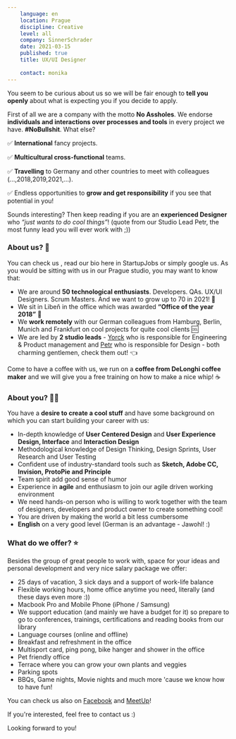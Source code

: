 ```yaml
---
    language: en
    location: Prague 
    discipline: Creative
    level: all
    company: SinnerSchrader
    date: 2021-03-15
    published: true
    title: UX/UI Designer
    
    contact: monika
---
```


You seem to be curious about us so we will be fair enough to **tell you openly** about what is expecting you if you decide to apply.

First of all we are a company with the motto **No Assholes**. We endorse **individuals and interactions over processes and tools** in every project we have. **#NoBullshit**. What else?

✅ **International** fancy projects.

✅ **Multicultural cross-functional** teams.

✅ **Travelling** to Germany and other countries to meet with colleagues (...,2018,2019,2021,...).

✅ Endless opportunities to **grow and get responsibility** if you see that potential in you!

Sounds interesting? Then keep reading if you are an **experienced Designer** who *“just wants to do cool things”*! (quote from our Studio Lead Petr, the most funny lead you will ever work with ;))

### About us? 🚀

You can check us <on www.sinnerschrader.com>, read our bio here in StartupJobs or simply google us. As you would be sitting with us in our Prague studio, you may want to know that:

- We are around **50 technological enthusiasts**. Developers. QAs. UX/UI Designers. Scrum Masters. And we want to grow up to 70 in 2021! 🎉
- We sit in Libeň in the office which was awarded **“Office of the year 2018”** 🥇
- We **work remotely** with our German colleagues from Hamburg, Berlin, Munich and Frankfurt on cool projects for quite cool clients 🆒
- We are led by **2 studio leads** - [Yorck](https://www.linkedin.com/in/yorck-burneleit/) who is responsible for Engineering & Product management and [Petr](https://www.linkedin.com/in/petrparkanjanda/) who is responsible for Design - both charming gentlemen, check them out! 👈

Come to have a coffee with us, we run on a **coffee from DeLonghi coffee maker** and we will give you a free training on how to make a nice whip! ☕

### About you? 🧑‍🚀

You have a **desire to create a cool stuff** and have some background on which you can start building your career with us:

- In-depth knowledge of **User Centered Design** and **User Experience Design, Interface** and **Interaction Design**
- Methodological knowledge of Design Thinking, Design Sprints, User Research and User Testing
- Confident use of industry-standard tools such as **Sketch, Adobe CC, Invision, ProtoPie and Principle**
- Team spirit add good sense of humor
- Experience in **agile** and enthusiasm to join our agile driven working environment
- We need hands-on person who is willing to work together with the team of designers, developers and product owner to create something cool! 
- You are driven by making the world a bit less cumbersome
- **English** on a very good level (German is an advantage - Jawohl! :) 

### What do we offer? ⭐

Besides the group of great people to work with, space for your ideas and personal development and very nice salary package we offer:

- 25 days of vacation, 3 sick days and a support of work-life balance
- Flexible working hours, home office anytime you need, literally (and these days even more :))
- Macbook Pro and Mobile Phone (iPhone / Samsung)
- We support education (and mainly we have a budget for it) so prepare to go to conferences, trainings, certifications and reading books from our library
- Language courses (online and offline)
- Breakfast and refreshment in the office
- Multisport card, ping pong, bike hanger and shower in the office
- Pet friendly office
- Terrace where you can grow your own plants and veggies
- Parking spots
- BBQs, Game nights, Movie nights and much more 'cause we know how to have fun!

You can check us also on [Facebook](https://www.facebook.com/S2Prague/) and [MeetUp](https://www.meetup.com/S2talks/)!

If you're interested, feel free to contact us :)

Looking forward to you!  
